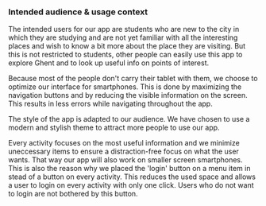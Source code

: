 
### Intended audience & usage context


The intended users for our app are students who are new to the city in which they are studying and are not yet familiar with all the interesting places and wish to know a bit more about the place they are visiting. But this is not restricted to students, other people can easily use this app to explore Ghent and to look up useful info on points of interest.

Because most of the people don't carry their tablet with them, we choose to optimize our interface for smartphones. This is done by maximizing the navigation buttons and by reducing the visible information on the screen. This results in less errors while navigating throughout the app.

The style of the app is adapted to our audience. We have chosen to use a modern and stylish theme to attract more people to use our app.

Every activity focuses on the most useful information and we minimize uneccessary items to ensure a distraction-free focus on what the user wants. That way our app will also work on smaller screen smartphones. This is also the reason why we placed the 'login' button on a menu item in stead of a button on every activity. This reduces the used space and allows a user to login on every activity with only one click. Users who do not want to login are not bothered by this button.


